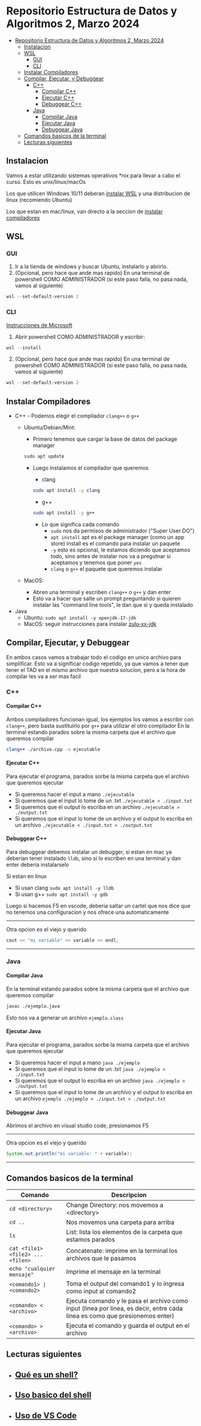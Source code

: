 # Repositorio Estructura de Datos y Algoritmos 2, Marzo 2024

- [Repositorio Estructura de Datos y Algoritmos 2, Marzo 2024](#repositorio-estructura-de-datos-y-algoritmos-2-marzo-2024)
  - [Instalacion](#instalacion)
  - [WSL](#wsl)
    - [GUI](#gui)
    - [CLI](#cli)
  - [Instalar Compiladores](#instalar-compiladores)
  - [Compilar, Ejecutar, y Debuggear](#compilar-ejecutar-y-debuggear)
    - [C++](#c)
      - [Compilar C++](#compilar-c)
      - [Ejecutar C++](#ejecutar-c)
      - [Debuggear C++](#debuggear-c)
    - [Java](#java)
      - [Compilar Java](#compilar-java)
      - [Ejecutar Java](#ejecutar-java)
      - [Debuggear Java](#debuggear-java)
  - [Comandos basicos de la terminal](#comandos-basicos-de-la-terminal)
  - [Lecturas siguientes](#lecturas-siguientes)

## Instalacion

Vamos a estar utilizando sistemas operativos *nix para llevar a cabo el curso. Esto es unix/linux/macOs

Los que utilicen Windows 10/11 deberan [instalar WSL](#wsl) y una distribucion de linux (recomiendo Ubuntu)

Los que estan en mac/linux, van directo a la seccion de [instalar compiladores](#instalar-compiladores)

## WSL

### GUI

1. Ir a la tienda de windows y buscar Ubuntu, instalarlo y abrirlo.
2. (Opcional, pero hace que ande mas rapido) En una terminal de powershell COMO ADMINISTRADOR (si este paso falla, no pasa nada, vamos al siguiente)

```powershell
wsl --set-default-version 2
```

### CLI

[Instrucciones de Microsoft](https://docs.microsoft.com/en-us/windows/wsl/install-win10#manual-installation-steps)

1. Abrir powershell COMO ADMINISTRADOR y escribir:

```powershell
wsl --install
```

2. (Opcional, pero hace que ande mas rapido) En una terminal de powershell COMO ADMINISTRADOR (si este paso falla, no pasa nada, vamos al siguiente)

```powershell
wsl --set-default-version 2
```

## Instalar Compiladores

- C++ - Podemos elegir el compilador `clang++` o `g++`
  - Ubuntu/Debian/Mint:
    - Primero tenemos que cargar la base de datos del package manager

    ```bash
    sudo apt update
    ```

    - Luego instalamos el compilador que queremos
      - clang

      ```bash
      sudo apt install -y clang
      ```

      - g++

      ```bash
      sudo apt install -y g++
      ```

      - Lo que significa cada comando
        - `sudo` nos da permisos de administrador ("Super User DO")
        - `apt install` apt es el package manager (como un app store) install es el comando para instalar un paquete
        - `-y` esto es opcional, le estamos diciendo que aceptamos todo, sino antes de instalar nos va a pregutnar si aceptamos y tenemos que poner `yes`
        - `clang` o `g++` el paquete que queremos instalar
  - MacOS:
    - Abren una terminal y escriben `clang++` o `g++` y dan enter
    - Esto va a hacer que salte un prompt preguntando si quieren instalar las "command line tools", le dan que si y queda instalado
- Java
  - Ubuntu: `sudo apt install -y openjdk-17-jdk`
  - MacOS: seguir instrucciones para instalar [zulu-xx-jdk](https://docs.azul.com/core/zulu-openjdk/install/macos)

## Compilar, Ejecutar, y Debuggear

En ambos casos vamos a trabajar todo el codigo en unico archivo para simplificar. Esto va a significar codigo repetido, ya que vamos a tener que tener el TAD en el mismo archivo que nuestra solucion, pero a la hora de compilar les va a ser mas facil

### C++

#### Compilar C++

Ambos compiladores funcionan igual, los ejemplos los vamos a escribir con `clang++`, pero basta sustituirlo por `g++` para utilizar el otro compilador
En la terminal estando parados sobre la misma carpeta que el archivo que queremos compilar

```bash
clang++ ./archivo.cpp -o ejecutable
```

#### Ejecutar C++

Para ejecutar el programa, parados sorbe la misma carpeta que el archivo que queremos ejecutar

- Si queremos hacer el input a mano `./ejecutable`
- Si queremos que el input lo tome de un .txt `./ejecutable < ./input.txt`
- Si queremos que el output lo escriba en un archivo `./ejecutable > ./output.txt`
- Si queremos que el input lo tome de un archivo y el output lo escriba en un archivo `./ejecutable < ./input.txt > ./output.txt`

#### Debuggear C++

Para debuggear debemos instalar un debugger, si estan en mac ya deberian tener instalado `lldb`, sino si lo escriben en una terminal y dan enter deberia instalarselo

Si estan en linux

- Si usan clang `sudo apt install -y lldb`
- Si usan g++ `sudo apt install -y gdb`

Luego si hacemos F5 en vscode, deberia saltar un cartel que nos dice que no tenemos una configuracion y nos ofrece una automaticamente

----------------------------------------

Otra opcion es el viejo y querido

```c++
cout << "mi variable" << variable << endl;
```

----------------------------------------

### Java

#### Compilar Java

En la terminal estando parados sobre la misma carpeta que el archivo que queremos compilar

```bash
javac ./ejemplo.java
```

Esto nos va a generar un archivo `ejemplo.class`

#### Ejecutar Java

Para ejecutar el programa, parados sorbe la misma carpeta que el archivo que queremos ejecutar

- Si queremos hacer el input a mano `java ./ejemplo`
- Si queremos que el input lo tome de un .txt `java ./ejemplo < ./input.txt`
- Si queremos que el output lo escriba en un archivo `java ./ejemplo > ./output.txt`
- Si queremos que el input lo tome de un archivo y el output lo escriba en un archivo `ejemplo ./ejemplo < ./input.txt > ./output.txt`

#### Debuggear Java

Abrimos el archivo en visual studio code, presionamos F5

----------------------------------------
Otra opcion es el viejo y querido

```java
System.out.println("mi variable: " + variable);
```

----------------------------------------

## Comandos basicos de la terminal

| Comando                           | Descripcion                                                                                                                 |
| --------------------------------- | --------------------------------------------------------------------------------------------------------------------------- |
| `cd <directory>`                  | Change Directory: nos movemos a \<directory>                                                                                |
| `cd ..`                           | Nos movemos una carpeta para arriba                                                                                         |
| `ls`                              | List: lista los elementos de la carpeta que estamos parados                                                                 |
| `cat <file1> <file2> ... <filen>` | Concatenate: imprime en la terminal los archivos que le pasamos                                                             |
| `echo "cualquier mensaje"`        | Imprime el mensaje en la terminal                                                                                           |
| `<comando1> \| <comando2>`        | Toma el output del comando1 y lo ingresa como input al comando2                                                             |
| `<comando> < <archivo>`           | Ejecuta comando y le pasa el archivo como input (linea por linea, es decir, entre cada linea es como que presionemos enter) |
| `<comando> > <archivo>`           | Ejecuta el comando y guarda el output en el archivo                                                                         |

## Lecturas siguientes

- ## [Qué es un shell?](Que_es_un_shell.md)

- ## [Uso basico del shell](Uso_basico.md)

- ## [Uso de VS Code](Uso_de_VS_Code.md)
